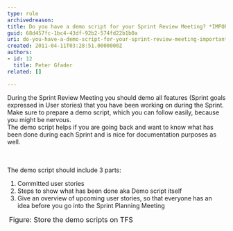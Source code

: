```yaml
---
type: rule
archivedreason: 
title: Do you have a demo script for your Sprint Review Meeting? *IMPORTANT*
guid: 68d457fc-1bc4-43df-92b2-574fd22b1b0a
uri: do-you-have-a-demo-script-for-your-sprint-review-meeting-important
created: 2011-04-11T03:28:51.0000000Z
authors:
- id: 12
  title: Peter Gfader
related: []

---
```



During the Sprint Review Meeting you should demo all features (Sprint goals expressed in User stories) that you have been working on during the Sprint. Make sure to prepare a demo script, which you can follow easily, because you might be nervous. <br>
The demo script helps if you are going back and want to know what has been done during each Sprint and is nice for documentation purposes as well. 

<br><excerpt class='endintro'></excerpt><br>
The demo script should include 3 parts&#58;<br>
<ol>
    <li>Committed user stories&#160;</li>
    <li>Steps to show what has been done aka Demo script itself </li>
    <li>Give an overview of upcoming user stories, so that everyone has an idea before you go into the Sprint Planning Meeting </li>
</ol>
<img alt="" class="ms-rteCustom-ImageArea" src="/PublishingImages/StoreDemoScriptInTFS.jpg" /> <font class="ms-rteCustom-FigureNormal" size="+0">Figure&#58; Store the demo scripts on TFS</font> 



